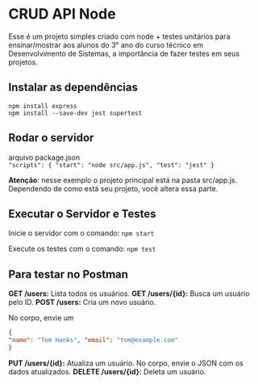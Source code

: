 # CRUD API Node

Esse é um projeto simples criado com node + testes unitários para ensinar/mostrar aos alunos do 3° ano do curso técnico em Desenvolvimento de Sistemas, a importância de fazer testes em seus projetos.


## Instalar as dependências

`
npm install express
` <br>
`npm install --save-dev jest supertest
`

## Rodar o servidor
arquivo package.json<br>
`"scripts": {
  "start": "node src/app.js",
  "test": "jest"
}
`

**Atenção**: nesse exemplo o projeto principal está na pasta src/app.js. Dependendo de como está seu projeto, você altera essa parte.

## Executar o Servidor e Testes

Inicie o servidor com o comando:
`npm start`

Execute os testes com o comando:
`npm test`

## Para testar no Postman

**GET /users:** Lista todos os usuários.
**GET /users/{id}:** Busca um usuário pelo ID.
**POST /users:** Cria um novo usuário. 

No corpo, envie um 
```json 
{
"name": "Tom Hanks", "email": "tom@example.com"
}
```

**PUT /users/{id}:** Atualiza um usuário. No corpo, envie o JSON com os dados atualizados.
**DELETE /users/{id}:** Deleta um usuário.